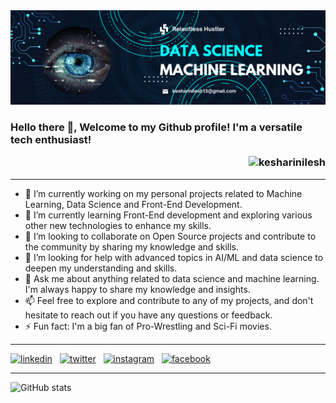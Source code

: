 
<img src="Banner.png" alt="Banner"/> 

### Hello there 👋, Welcome to my Github profile! I'm a versatile tech enthusiast!  <p align="right"> <img src="https://komarev.com/ghpvc/?username=Kesharinilesh&label=Profile%20views&color=0e75b6&style=flat" alt="kesharinilesh" /> </p>
- - -

- 🔭 I’m currently working on my personal projects related to Machine Learning, Data Science and Front-End Development.
- 🌱 I’m currently learning Front-End development and exploring various other new technologies to enhance my skills.
- 👯 I’m looking to collaborate on Open Source projects and contribute to the community by sharing my knowledge and skills.
- 🤔 I’m looking for help with advanced topics in AI/ML and data science to deepen my understanding and skills.
- 💬 Ask me about anything related to data science and machine learning. I'm always happy to share my knowledge and insights.
- 📫 Feel free to explore and contribute to any of my projects, and don't hesitate to reach out if you have any questions or feedback. 
- ⚡ Fun fact: I'm a big fan of Pro-Wrestling and Sci-Fi movies.
- - -
[<img src='https://cdn.jsdelivr.net/npm/simple-icons@3.0.1/icons/linkedin.svg' alt='linkedin' height='40'>](https://www.linkedin.com/in/nileshkeshari/) &nbsp; [<img src='https://cdn.jsdelivr.net/npm/simple-icons@3.0.1/icons/twitter.svg' alt='twitter' height='40'>](https://twitter.com/iamnilesh_13) &nbsp; [<img src='https://cdn.jsdelivr.net/npm/simple-icons@3.0.1/icons/instagram.svg' alt='instagram' height='40'>](https://www.instagram.com/enigmatic._.star/) &nbsp;  [<img src='https://cdn.jsdelivr.net/npm/simple-icons@3.0.1/icons/facebook.svg' alt='facebook' height='40'>](https://www.facebook.com/nilesh.keshari.750) 
- - -
![GitHub stats](https://github-readme-stats.vercel.app/api?username=kesharinilesh&show_icons=true)
